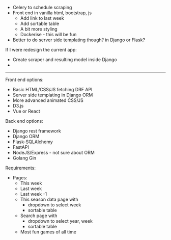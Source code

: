 - Celery to schedule scraping
- Front end in vanilla html, bootstrap, js
    - Add link to last week
    - Add sortable table
    - A bit more styling
    - Dockerise - this will be fun
- Better to do server side templating though? in Django or Flask?

If I were redesign the current app:
- Create scraper and resulting model inside Django
- 

---

Front end options:
- Basic HTML/CSS/JS fetching DRF API
- Server side templating in Django ORM
- More advanced animated CSS/JS
- D3.js
- Vue or React


Back end options:
- Django rest framework
- Django ORM
- Flask-SQLAlchemy
- FastAPI
- NodeJS/Express - not sure about ORM
- Golang Gin


Requirements:
- Pages:
  - This week
  - Last week
  - Last week -1
  - This season data page with
    - dropdown to select week
    - sortable table
  - Search page with
    - dropdown to select year, week
    - sortable table
  - Most fun games of all time

